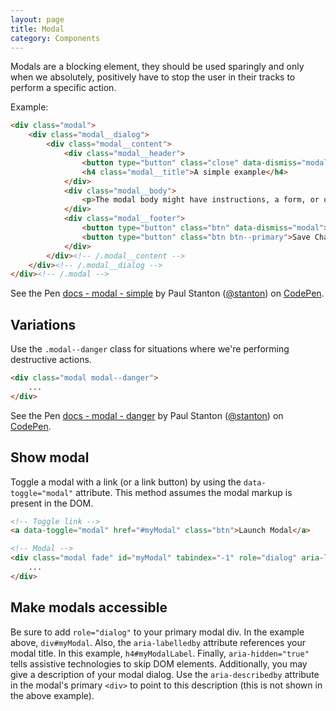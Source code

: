 ```yaml
---
layout: page
title: Modal
category: Components
---
```


Modals are a blocking element, they should be used sparingly and only when we absolutely, positively have to stop the user in their tracks to perform a specific action.

Example:

```html
<div class="modal">
    <div class="modal__dialog">
        <div class="modal__content">
            <div class="modal__header">
                <button type="button" class="close" data-dismiss="modal" aria-hidden="true">&times;</button>
                <h4 class="modal__title">A simple example</h4>
            </div>
            <div class="modal__body">
                <p>The modal body might have instructions, a form, or other stuff.</p>
            </div>
            <div class="modal__footer">
                <button type="button" class="btn" data-dismiss="modal">Cancel</button>
                <button type="button" class="btn btn--primary">Save Changes</button>
            </div>
        </div><!-- /.modal__content -->
    </div><!-- /.modal__dialog -->
</div><!-- /.modal -->
```

<p data-height="285" data-theme-id="20878" data-slug-hash="ebdaa8ef163066feab29b5c9fa4386d5" data-default-tab="result" data-user="stanton" class='codepen'>See the Pen <a href='http://codepen.io/stanton/pen/ebdaa8ef163066feab29b5c9fa4386d5/'>docs - modal - simple</a> by Paul Stanton (<a href='http://codepen.io/stanton'>@stanton</a>) on <a href='http://codepen.io'>CodePen</a>.</p>
<script async src="//assets.codepen.io/assets/embed/ei.js"></script>

## Variations

Use the `.modal--danger` class for situations where we're performing destructive actions.

```html
<div class="modal modal--danger">
    ...
</div>
```

<p data-height="395" data-theme-id="20878" data-slug-hash="be00109e59e4dea7e0d9e723241353ee" data-default-tab="result" data-user="stanton" class='codepen'>See the Pen <a href='http://codepen.io/stanton/pen/be00109e59e4dea7e0d9e723241353ee/'>docs - modal - danger</a> by Paul Stanton (<a href='http://codepen.io/stanton'>@stanton</a>) on <a href='http://codepen.io'>CodePen</a>.</p>
<script async src="//assets.codepen.io/assets/embed/ei.js"></script>

## Show modal

Toggle a modal with a link (or a link button) by using the `data-toggle="modal"` attribute. This method assumes the modal markup is present in the DOM.

```html
<!-- Toggle link -->
<a data-toggle="modal" href="#myModal" class="btn">Launch Modal</a>

<!-- Modal -->
<div class="modal fade" id="myModal" tabindex="-1" role="dialog" aria-labelledby="myModalLabel" aria-hidden="true">
    ...
</div>
```

## Make modals accessible

Be sure to add `role="dialog"` to your primary modal div. In the example above, `div#myModal`.
Also, the `aria-labelledby` attribute references your modal title. In this example, `h4#myModalLabel`.
Finally, `aria-hidden="true"` tells assistive technologies to skip DOM elements.
Additionally, you may give a description of your modal dialog. Use the `aria-describedby` attribute in the modal's primary `<div>` to point to this description (this is not shown in the above example).
